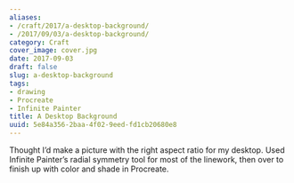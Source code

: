 ```yaml
---
aliases:
- /craft/2017/a-desktop-background/
- /2017/09/03/a-desktop-background/
category: Craft
cover_image: cover.jpg
date: 2017-09-03
draft: false
slug: a-desktop-background
tags:
- drawing
- Procreate
- Infinite Painter
title: A Desktop Background
uuid: 5e84a356-2baa-4f02-9eed-fd1cb20680e8
---
```


Thought I’d make a picture with the right aspect ratio for my desktop. Used
Infinite Painter’s radial symmetry tool for most of the linework, then over to
finish up with color and shade in Procreate.